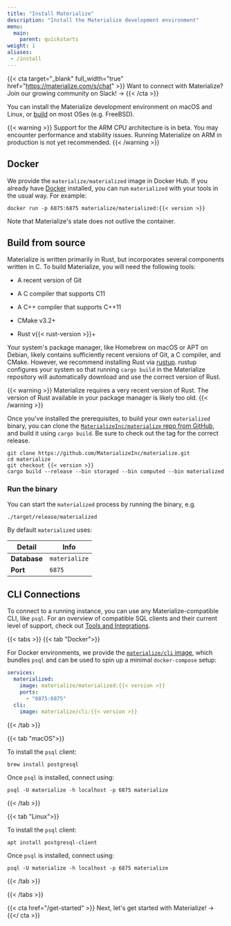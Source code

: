 ```yaml
---
title: "Install Materialize"
description: "Install the Materialize development environment"
menu:
  main:
    parent: quickstarts
weight: 1
aliases:
 - /install
---
```


{{< cta target="_blank" full_width="true" href="https://materialize.com/s/chat" >}}
Want to connect with Materialize? Join our growing community on Slack! →
{{< /cta >}}

You can install the Materialize development environment on macOS and Linux, or
[build](#build-from-source) on most OSes (e.g. FreeBSD).

{{< warning >}}
Support for the ARM CPU architecture is in beta. You may encounter performance
and stability issues. Running Materialize on ARM in production is not yet
recommended.
{{< /warning >}}

## Docker

We provide the `materialize/materialized` image in Docker Hub. If you already have
[Docker][docker-start] installed, you can run `materialized` with your tools in the usual
way. For example:

```shell
docker run -p 6875:6875 materialize/materialized:{{< version >}}
```

Note that Materialize's state does not outlive the container.

## Build from source

Materialize is written primarily in Rust, but incorporates several components
written in C. To build Materialize, you will need the following tools:

  * A recent version of Git

  * A C compiler that supports C11

  * A C++ compiler that supports C++11

  * CMake v3.2+

  * Rust v{{< rust-version >}}+

Your system's package manager, like Homebrew on macOS or APT on Debian, likely
contains sufficiently recent versions of Git, a C compiler, and CMake. However,
we recommend installing Rust via [rustup]. rustup configures your system so that
running `cargo build` in the Materialize repository will automatically download
and use the correct version of Rust.

{{< warning >}}
Materialize requires a very recent version of Rust. The version of Rust
available in your package manager is likely too old.
{{< /warning >}}

Once you've installed the prerequisites, to build your own `materialized`
binary, you can clone the [`MaterializeInc/materialize` repo from
GitHub][mz-repo], and build it using `cargo build`. Be sure to check out the tag
for the correct release.

```shell
git clone https://github.com/MaterializeInc/materialize.git
cd materialize
git checkout {{< version >}}
cargo build --release --bin storaged --bin computed --bin materialized
```

### Run the binary

You can start the `materialized` process by running the binary, e.g.

```nofmt
./target/release/materialized
```

By default `materialized` uses:

Detail | Info
----------|------
**Database** | `materialize`
**Port** | `6875`

## CLI Connections

To connect to a running instance, you can use any Materialize-compatible CLI,
like `psql`. For an overview of compatible SQL clients and their current level of support, check out [Tools and Integrations](/integrations/#sql-clients).

{{< tabs >}}
{{< tab "Docker">}}

For Docker environments, we provide the [`materialize/cli` image](https://hub.docker.com/r/materialize/cli), which bundles `psql` and can be used to spin up a minimal `docker-compose` setup:

```yaml
services:
  materialized:
    image: materialize/materialized:{{< version >}}
    ports:
      - "6875:6875"
  cli:
    image: materialize/cli:{{< version >}}
```

{{< /tab >}}

{{< tab "macOS">}}

To install the `psql` client:

```shell
brew install postgresql
```

Once `psql` is installed, connect using:

```shell
psql -U materialize -h localhost -p 6875 materialize
```

{{< /tab >}}

{{< tab "Linux">}}

To install the `psql` client:

```shell
apt install postgresql-client
```

Once `psql` is installed, connect using:

```shell
psql -U materialize -h localhost -p 6875 materialize
```

{{< /tab >}}

{{< /tabs >}}

<p>

{{< cta href="/get-started" >}}
Next, let's get started with Materialize! →
{{</ cta >}}

[docker-start]: https://www.docker.com/get-started
[Rustup]: https://rustup.rs
[mz-repo]: https://github.com/MaterializeInc/materialize
